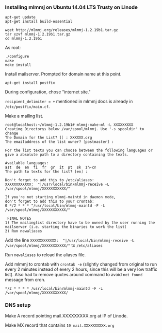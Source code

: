 ### Installing mlmmj on Ubuntu 14.04 LTS Trusty on Linode ###

    apt-get update
    apt-get install build-essential

    wget http://mlmmj.org/releases/mlmmj-1.2.19b1.tar.gz
    tar xzvf mlmmj-1.2.19b1.tar.gz
    cd mlmmj-1.2.19b1

As root:

    ./configure
    make
    make install

Install mailserver. Prompted for domain name at this point.

    apt-get install postfix

During configuration, chose "internet site."

`recipient_delimiter = +` mentioned in mlmmj docs is already in `/etc/postfix/main.cf`.

Make a mailing list.

    root@localhost:~/mlmmj-1.2.19b1# mlmmj-make-ml -L XXXXXXXXX
    Creating Directorys below /var/spool/mlmmj. Use '-s spooldir' to change
    The Domain for the List? [] : XXXXXX.org
    The emailaddress of the list owner? [postmaster] : 
    
    For the list texts you can choose between the following languages or
    give a absolute path to a directory containing the texts.
    
    Available languages:
    ast  de  en  fi  fr  gr  it  pt  sk  zh-cn
    The path to texts for the list? [en] : 
    
    Don't forget to add this to /etc/aliases:
    XXXXXXXXXXXX:  "|/usr/local/bin/mlmmj-receive -L /var/spool/mlmmj/XXXXXXXXXXX/"
    
    If you're not starting mlmmj-maintd in daemon mode,
    don't forget to add this to your crontab:
    0 */2 * * * "/usr/local/bin/mlmmj-maintd -F -L /var/spool/mlmmj/XXXXXXXXXXX/"
    
     FINAL NOTES
    1) The mailinglist directory have to be owned by the user running the 
    mailserver (i.e. starting the binaries to work the list)
    2) Run newaliases

Add the line `XXXXXXXXXXXX:  "|/usr/local/bin/mlmmj-receive -L /var/spool/mlmmj/XXXXXXXXXXX/"` to `/etc/aliases`

Run `newaliases` to reload the aliases file.

Add mlmmj to crontab with `crontab -e` (slightly changed from original to run every 2 minutes instead of every 2 hours, since this will be a very low traffic list). Also had to remove quotes around command to avoid `not found` message from cron.

    */2 * * * * /usr/local/bin/mlmmj-maintd -F -L /var/spool/mlmmj/XXXXXXXXXXX/

### DNS setup ###

Make A record pointing mail.XXXXXXXXX.org at IP of Linode.

Make MX record that contains `10 mail.XXXXXXXXXX.org`

